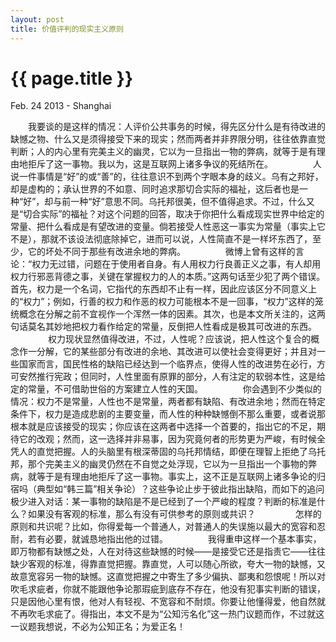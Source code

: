 ```yaml
---
layout: post
title: 价值评判的现实主义原则
---
```


{{ page.title }}
================

<p class="meta">Feb. 24 2013 - Shanghai</p>

　　我要谈的是这样的情况：人评价公共事务的时候，得先区分什么是有待改进的缺憾之物、什么又是须得接受下来的现实；然而两者并非界限分明，往往依靠直觉判断；人的内心里有完美主义的幽灵，它以为一旦指出一物的弊病，就等于是有理由地拒斥了这一事物。我以为，这是互联网上诸多争议的死结所在。
　　
　　人说一件事情是“好”的或“善”的，往往意识不到两个字眼本身的歧义。乌有之邦好，却是虚构的；承认世界的不如意、同时追求那切合实际的福祉，这后者也是一种“好”，却与前一种“好”意思不同。乌托邦很美，但不值得追求。不过，什么又是“切合实际”的福祉？对这个问题的回答，取决于你把什么看成现实世界中给定的常量、把什么看成是有望改进的变量。倘若接受人性恶这一事实为常量（事实上它不是），那就不该设法彻底除掉它，进而可以说，人性简直不是一样坏东西了，至少，它的坏处不同于那些有改进余地的弊病。
　　
　　微博上曾有这样的言论：“权力无过错，问题在于使用者自身。有人用权力行良善正义之事，有人却用权力行邪恶背德之事，关键在掌握权力的人的本质。”这两句话至少犯了两个错误。首先，权力是一个名词，它指代的东西却不止有一样，因此应该区分不同意义上的“权力”；例如，行善的权力和作恶的权力可能根本不是一回事，“权力”这样的笼统概念在分解之前不宜视作一个浑然一体的因素。其次，也是本文所关注的，这两句话莫名其妙地把权力看作给定的常量，反倒把人性看成是极其可改进的东西。
　　
　　权力现状显然值得改进，不过，人性呢？应该说，把人性这个复合的概念作一分解，它的某些部分有改进的余地、其改进可以使社会变得更好；并且对一些国家而言，国民性格的缺陷已经达到一个临界点，使得人性的改进势在必行，方可安然推行宪政；但同时，人性里面有原罪的部分，人有注定的软弱本性，这是给定的常量，不可借助世俗的方案建立人性的天国。
　　
　　你会遇到不少类似的情况：权力不是常量，人性也不是常量，两者都有缺陷、有改进余地；然而在特定条件下，权力是造成悲剧的主要变量，而人性的种种缺憾倒不那么重要，或者说那根本就是应该接受的现实；你应该在这两者中选择一个首要的，指出它的不足，期待它的改观；然而，这一选择并非易事，因为究竟何者的形势更为严峻，有时候全凭人的直觉把握。人的头脑里有根深蒂固的乌托邦情结，即便在理智上拒绝了乌托邦，那个完美主义的幽灵仍然在不自觉之处浮现，它以为一旦指出一个事物的弊病，就等于是有理由地拒斥了这一事物。事实上，这不正是互联网上诸多争论的归宿吗（典型如“韩三篇”相关争论）？这些争论止步于彼此指出缺陷，而如下的追问极少进入对话：某一事物的缺陷是不是已经到了一个严峻的程度？判断的标准是什么？如果没有客观的标准，那么有没有可供参考的原则或共识？
　　
　　怎样的原则和共识呢？比如，你得爱每一个普通人，对普通人的失误施以最大的宽容和忍耐，若有必要，就诚恳地指出他的过错。
　　
　　我得重申这样一个基本事实，即万物都有缺憾之处，人在对待这些缺憾的时候——是接受它还是指责它——往往缺少客观的标准，得靠直觉把握。靠直觉，人可以随心所欲，夸大一物的缺憾，又故意宽容另一物的缺憾。这直觉把握之中寄生了多少偏执、鄙夷和怨恨呢！所以对吹毛求疵者，你就不能跟他争论那瑕疵到底存不存在，他没有犯事实判断的错误，只是因他心里有恨，他对人有轻视、不宽容和不耐烦。你要让他懂得爱，他自然就不再吹毛求疵了。得指出，本文不是为“公知污名化”这一热门议题而作，不过就这一议题我想说，不必为公知正名；为爱正名！
